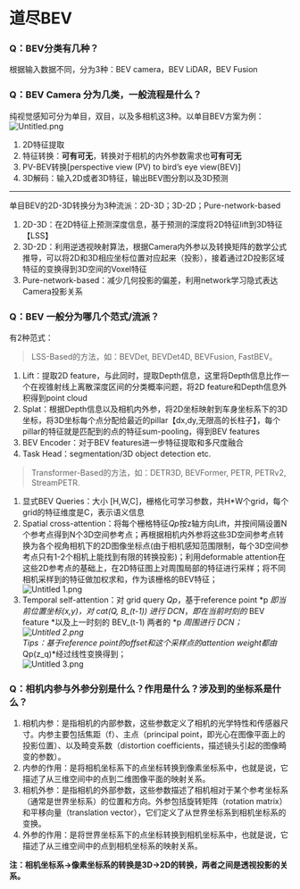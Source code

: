 # 道尽BEV   
### Q：BEV分类有几种？   
根据输入数据不同，分为3种：BEV camera，BEV LiDAR，BEV Fusion   
### Q：BEV Camera 分为几类，一般流程是什么？   
纯视觉感知可分为单目，双目，以及多相机这3种。以单目BEV方案为例：   
![Untitled.png](files\untitled.png)    
1. 2D特征提取   
2. 特征转换：**可有可无**，转换对于相机的内外参数需求也**可有可无**   
3. PV-BEV转换[perspective view (PV) to bird’s eye view(BEV)]   
4. 3D解码：输入2D或者3D特征，输出BEV图分割以及3D预测   
 --- 
   
单目BEV的2D-3D转换分为3种流派：2D-3D；3D-2D；Pure-network-based   
1. 2D-3D：在2D特征上预测深度信息，基于预测的深度将2D特征lift到3D特征【LSS】   
2. 3D-2D：利用逆透视映射算法，根据Camera内外参以及转换矩阵的数学公式推导，可以将2D和3D相应坐标位置对应起来（投影），接着通过2D投影区域特征的变换得到3D空间的Voxel特征   
3. Pure-network-based：减少几何投影的偏差，利用network学习隐式表达Camera投影关系   
   
### Q：BEV 一般分为哪几个范式/流派？   
有2种范式：   
> LSS-Based的方法，如：BEVDet, BEVDet4D, BEVFusion, FastBEV。   

1. Lift：提取2D feature，与此同时，提取Depth信息，这里将Depth信息比作一个在视锥射线上离散深度区间的分类概率问题，将2D feature和Depth信息外积得到point cloud   
2. Splat：根据Depth信息以及相机内外参，将2D坐标映射到车身坐标系下的3D坐标，将3D坐标每个点分配给最近的pillar【dx,dy,无限高的长柱子】，每个pillar的特征就是匹配到的点的特征sum-pooling，得到BEV features   
3. BEV Encoder：对于BEV features进一步特征提取和多尺度融合   
4. Task Head：segmentation/3D object detection etc.   
   
> Transformer-Based的方法，如：DETR3D, BEVFormer, PETR, PETRv2, StreamPETR.   

1. 显式BEV Queries：大小 [H,W,C]，栅格化可学习参数，共H\*W个grid，每个grid的特征维度是C，表示语义信息   
2. Spatial cross-attention：将每个栅格特征*Qp*按z轴方向Lift，并按间隔设置N个参考点得到N个3D空间参考点；再根据相机内外参将这些3D空间参考点转换为各个视角相机下的2D图像坐标点(由于相机感知范围限制，每个3D空间参考点只有1-2个相机上能找到有限的转换投影)；利用deformable attention在这些2D参考点的基础上，在2D特征图上对周围局部的特征进行采样；将不同相机采样到的特征做加权求和，作为该栅格的BEV特征；   
    ![Untitled 1.png](files\untitled-1.png)    
3. Temporal self-attention：对 grid query *Qp*，基于reference point *p *即当前位置坐标(x,y)，对 *cat(Q, B\_(t-1))* 进行 DCN*，*即在当前时刻的* BEV feature *以及上一时刻的 BEV\_(t-1) 两者的 *p *周围进行 DCN；   
    ![Untitled 2.png](files\untitled-2.png)    
    Tips：基于reference point的offset和这个采样点的attention weight都由*Qp(z\_q)*经过线性变换得到；   
    ![Untitled 3.png](files\untitled-3.png)    
   
### Q：相机内参与外参分别是什么？作用是什么？涉及到的坐标系是什么？   
1. 相机内参：是指相机的内部参数，这些参数定义了相机的光学特性和传感器尺寸。内参主要包括焦距（f）、主点（principal point，即光心在图像平面上的投影位置）、以及畸变系数（distortion coefficients，描述镜头引起的图像畸变的参数）。   
2. 内参的作用：是将相机坐标系下的点坐标转换到像素坐标系中，也就是说，它描述了从三维空间中的点到二维图像平面的映射关系。   
3. 相机外参：是指相机的外部参数，这些参数描述了相机相对于某个参考坐标系（通常是世界坐标系）的位置和方向。外参包括旋转矩阵（rotation matrix）和平移向量（translation vector），它们定义了从世界坐标系到相机坐标系的变换。   
4. 外参的作用：是将世界坐标系下的点坐标转换到相机坐标系中，也就是说，它描述了从三维空间中的点到相机坐标系的映射关系。   
   
**注：相机坐标系→像素坐标系的转换是3D→2D的转换，两者之间是透视投影的关系。**   
